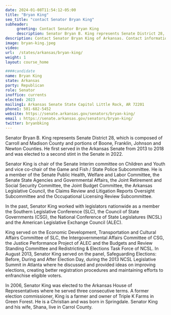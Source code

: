 ```yaml
---
date: 2024-01-08T11:54:12-05:00
title: "Bryan King"
seo_title: "contact Senator Bryan King"
subheader:
     greeting: Contact Senator Bryan King
     description: Senator Bryan B. King represents Senate District 28, which is composed of Carroll and Madison County and portions of Boone, Franklin, Johnson and Newton Counties.  He first served in the Arkansas Senate from 2013 to 2018 and was elected to a second stint in the Senate in 2022.
description: Contact Senator Bryan King of Arkansas. Contact information for Bryan King includes email address, phone number, and mailing address.
image: bryan-king.jpeg
video:
url:  /states/arkansas/bryan-king/
weight: 1
layout: course_home

####candidate
name: Bryan King
state: Arkansas
party: Republican
role: Senator
inoffice: currents
elected: 2023
mailing1: Arkansas Senate State Capitol Little Rock, AR 72201
phone1: 501-682-5452
website: https://senate.arkansas.gov/senators/bryan-king/
email : https://senate.arkansas.gov/senators/bryan-king/
twitter: bryanbking
---
```


Senator Bryan B. King represents Senate District 28, which is composed of Carroll and Madison County and portions of Boone, Franklin, Johnson and Newton Counties.  He first served in the Arkansas Senate from 2013 to 2018 and was elected to a second stint in the Senate in 2022.

Senator King is chair of the Senate Interim committee on Children and Youth and vice co-chair of the Game and Fish / State Police Subcommittee.  He is a member of the Senate Public Health, Welfare and Labor Committee, the Senate State Agencies and Governmental Affairs, the Joint Retirement and Social Security Committee, the Joint Budget Committee, the Arkansas Legislative Council, the Claims Review and Litigation Reports Oversight Subcommittee and the Occupational Licensing Review Subcommittee.

In the past, Senator King worked with legislators nationwide as a member the Southern Legislative Conference (SLC), the Council of State Governments (CSG), the National Conference of State Legislatures (NCSL) and the American Legislative Exchange Council (ALEC).

King served on the Economic Development, Transportation and Cultural Affairs Committee of SLC, the Intergovernmental Affairs Committee of CSG, the Justice Performance Project of ALEC and the Budgets and Review Standing Committee and Redistricting & Elections Task Force of NCSL.  In August 2013, Senator King served on the panel, Safeguarding Elections: Before, During and After Election Day, during the 2013 NCSL Legislative Summit in Atlanta where he discussed and provided ideas on improving elections, creating better registration procedures and maintaining efforts to enfranchise eligible voters.

In 2006, Senator King was elected to the Arkansas House of Representatives where he served three consecutive terms.  A former election commissioner, King is a farmer and owner of Triple K Farms in Green Forest.  He is a Christian and was born in Springdale.  Senator King and his wife, Shana, live in Carrol County.
